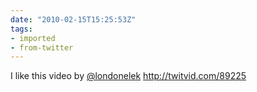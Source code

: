 ```yaml
---
date: "2010-02-15T15:25:53Z"
tags:
- imported
- from-twitter
---
```

I like this video by [@londonelek](https://twitter.com/londonelek) http://twitvid.com/89225
